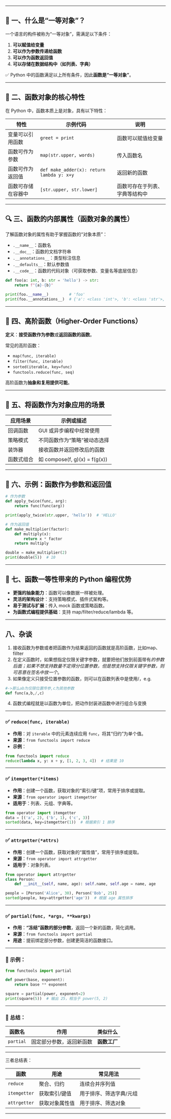 
---

## 🌟 一、什么是“一等对象”？

一个语言的构件被称为“一等对象”，需满足以下条件：

1. **可以赋值给变量**
2. **可以作为参数传递给函数**
3. **可以作为函数返回值**
4. **可以存储在数据结构中（如列表、字典）**

✅ Python 中的函数满足以上所有条件，因此**函数是“一等对象”**。

---

## 🧠 二、函数对象的核心特性

在 Python 中，函数本质上是对象，具有以下特性：

| 特性        | 示例代码                                      | 说明              |
| --------- | ----------------------------------------- | --------------- |
| 变量可以引用函数  | `greet = print`                           | 函数可以赋值给变量       |
| 函数可作为参数   | `map(str.upper, words)`                   | 传入函数名           |
| 函数可作为返回值  | `def make_adder(x): return lambda y: x+y` | 返回新的函数          |
| 函数可存储在容器中 | `[str.upper, str.lower]`                  | 函数可存在于列表、字典等结构中 |

---

## 🔍 三、函数的内部属性（函数对象的属性）

了解函数对象的属性有助于掌握函数的“对象本质”：

* `.__name__`：函数名
* `.__doc__`：函数的文档字符串
* `.__annotations__`：类型标注信息
* `.__defaults__`：默认参数值
* `.__code__`：函数的代码对象（可获取参数、变量名等底层信息）

```python
def foo(a: int, b: str = 'hello') -> str:
    return f"{a}-{b}"

print(foo.__name__)         # 'foo'
print(foo.__annotations__)  # {'a': <class 'int'>, 'b': <class 'str'>, 'return': <class 'str'>}
```

---

## 🔁 四、高阶函数（Higher-Order Functions）

**定义**：**接受函数作为参数**或**返回函数的函数**。

常见的高阶函数：

* `map(func, iterable)`
* `filter(func, iterable)`
* `sorted(iterable, key=func)`
* `functools.reduce(func, seq)`

高阶函数为**抽象和复用提供可能**。

---

## 🎯 五、将函数作为对象应用的场景

| 应用场景  | 示例或描述                        |
| ----- | ---------------------------- |
| 回调函数  | GUI 或异步编程中经常使用               |
| 策略模式  | 不同函数作为“策略”被动态选择              |
| 装饰器   | 接收函数并返回修改后的函数                |
| 函数式组合 | 如 compose(f, g)(x) = f(g(x)) |

---

## 🧰 六、示例：函数作为参数和返回值

```python
# 作为参数
def apply_twice(func, arg):
    return func(func(arg))

print(apply_twice(str.upper, 'hello'))  # 'HELLO'

# 作为返回值
def make_multiplier(factor):
    def multiply(x):
        return x * factor
    return multiply

double = make_multiplier(2)
print(double(5))  # 10
```

---

## 🧩 七、函数一等性带来的 Python 编程优势

* **更强的抽象能力**：函数可以像数据一样被处理。
* **灵活的架构设计**：支持策略模式、插件式架构等。
* **易于测试与扩展**：传入 mock 函数或策略函数。
* **为函数式编程提供基础**：支持 map/filter/reduce/lambda 等。

---


## 八、杂谈
1. 接收函数为参数或者把函数作为结果返回的函数就是高阶函数，比如map、fillter
2. 在定义函数时，如果想指定仅限关键字参数，就要把他们放到前面带有*的参数后面；如果不想支持数量不定得分位置参数，但是想支持仅限关键字参数，则可恶意在签名中放一个*。
3. 如果像定义只接受位置参数的函数，则可以在函数列表中是使用/，e.g.
```python
#->那么ab为仅限位置传参,c为其他参数
def func(a,b,/,c)

```
4. 函数式编程就是以函数为单位，把动作封装进函数中进行组合与变换
---

### ✅ `reduce(func, iterable)`

* **作用**：对 `iterable` 中的元素连续应用 `func`，将其“归约”为单个值。
* **来源**：`from functools import reduce`
* **示例**：

```python
from functools import reduce
reduce(lambda x, y: x + y, [1, 2, 3, 4])  # 结果是 10
```

---

### ✅ `itemgetter(*items)`

* **作用**：创建一个函数，获取对象的“索引/键”项，常用于排序或提取。
* **来源**：`from operator import itemgetter`
* **适用于**：列表、元组、字典等。

```python
from operator import itemgetter
data = [('a', 2), ('b', 1), ('c', 3)]
sorted(data, key=itemgetter(1))  # 根据索引 1 排序
```

---

### ✅ `attrgetter(*attrs)`

* **作用**：创建一个函数，获取对象的“属性值”，常用于排序或提取。
* **来源**：`from operator import attrgetter`
* **适用于**：对象列表。

```python
from operator import attrgetter
class Person:
    def __init__(self, name, age): self.name, self.age = name, age

people = [Person('Alice', 30), Person('Bob', 25)]
sorted(people, key=attrgetter('age'))  # 根据 age 属性排序
```

---

### ✅ `partial(func, *args, **kwargs)`

* **作用**：**“冻结”函数的部分参数**，返回一个新的函数，简化调用。
* **来源**：`from functools import partial`
* **用途**：提前绑定部分参数，创建更简洁的函数接口。

---

### 🧪 示例：

```python
from functools import partial

def power(base, exponent):
    return base ** exponent

square = partial(power, exponent=2)
print(square(5))  # 输出 25，相当于 power(5, 2)
```

---

### 🧭 总结：

| 函数名       | 作用           | 类似什么     |
| --------- | ------------ | -------- |
| `partial` | 固定部分参数，返回新函数 | **函数工厂** |



---
三者总结表：

| 函数           | 用途      | 常见用法         |
| ------------ | ------- | ------------ |
| `reduce`     | 聚合、归约   | 连续合并序列值      |
| `itemgetter` | 获取索引/键值 | 用于排序、筛选字典/元组 |
| `attrgetter` | 获取对象属性值 | 用于排序、筛选对象    |

---